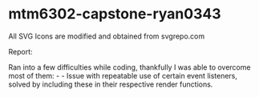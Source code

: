 # mtm6302-capstone-ryan0343

All SVG Icons are modified and obtained from svgrepo.com

Report:

Ran into a few difficulties while coding, thankfully I was able to overcome most of them:
    - 
    - Issue with repeatable use of certain event listeners, solved by including these in their respective render functions.